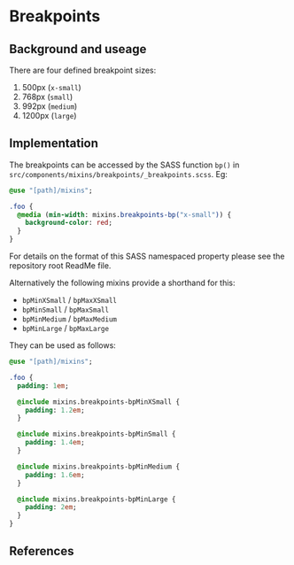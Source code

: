 # Breakpoints

## Background and useage

There are four defined breakpoint sizes:

1. 500px (`x-small`)
2. 768px (`small`)
3. 992px (`medium`)
4. 1200px (`large`)

## Implementation

The breakpoints can be accessed by the SASS function `bp()` in `src/components/mixins/breakpoints/_breakpoints.scss`. Eg:

```sass
@use "[path]/mixins";

.foo {
  @media (min-width: mixins.breakpoints-bp("x-small")) {
    background-color: red;
  }
}
```
For details on the format of this SASS namespaced property please see the repository root ReadMe file.

Alternatively the following mixins provide a shorthand for this:

- `bpMinXSmall` / `bpMaxXSmall`
- `bpMinSmall` / `bpMaxSmall`
- `bpMinMedium` / `bpMaxMedium`
- `bpMinLarge` / `bpMaxLarge`

They can be used as follows:

```sass
@use "[path]/mixins";

.foo {
  padding: 1em;

  @include mixins.breakpoints-bpMinXSmall {
    padding: 1.2em;
  }

  @include mixins.breakpoints-bpMinSmall {
    padding: 1.4em;
  }

  @include mixins.breakpoints-bpMinMedium {
    padding: 1.6em;
  }

  @include mixins.breakpoints-bpMinLarge {
    padding: 2em;
  }
}
```

## References
